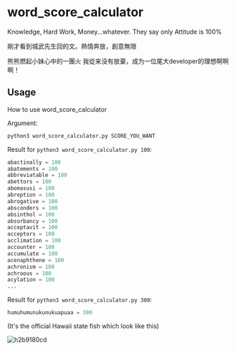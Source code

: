 # word_score_calculator
Knowledge, Hard Work, Money...whatever. They say only Attitude is 100%


剛才看到城武先生回的文。熱情奔放，創意無限


熊熊燃起小妹心中的一團火 我從来没有放棄，成为一位尾大developer的理想啊啊啊！

## Usage

How to use word_score_calculator

Argument:

```python
python3 word_score_calculator.py SCORE_YOU_WANT
```

Result for `python3 word_score_calculator.py 100`:

```python
abactinally = 100
abatements = 100
abbreviatable = 100
abettors = 100
abomasusi = 100
abreption = 100
abrogative = 100
absconders = 100
absinthol = 100
absorbancy = 100
acceptavit = 100
acceptors = 100
acclimation = 100
accounter = 100
accumulate = 100
acenaphthene = 100
achronism = 100
achroous = 100
acylation = 100
...
```

Result for `python3 word_score_calculator.py 300`: 

```python
humuhumunukunukuapuaa = 300
```
(It's the official Hawaii state fish which look like this)


![h2b9180cd](https://user-images.githubusercontent.com/5915590/53703031-d2c40900-3dd2-11e9-92cb-2a7c06c085b8.jpeg)
